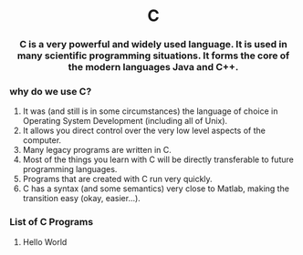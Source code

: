 <h1 align="center">C</h1>

<h3 align="center">C is a very powerful and widely used language. It is used in many scientific programming situations. It forms the core of the modern languages Java and C++.</h3>

<h3 align="left"> why do we use C?</h3>

1) It was (and still is in some circumstances) the language of choice in Operating System Development (including all of Unix).
2) It allows you direct control over the very low level aspects of the computer.
3) Many legacy programs are written in C.
4) Most of the things you learn with C will be directly transferable to future programming languages.
5) Programs that are created with C run very quickly.
6) C has a syntax (and some semantics) very close to Matlab, making the transition easy (okay, easier...).

<h3 align="left">List of C Programs</h3>

1) Hello World


